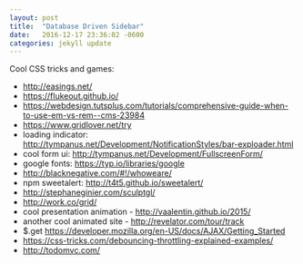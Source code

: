```yaml
---
layout: post
title:  "Database Driven Sidebar"
date:   2016-12-17 23:36:02 -0600
categories: jekyll update
---
```


Cool CSS tricks and games: 

- http://easings.net/
- https://flukeout.github.io/
- https://webdesign.tutsplus.com/tutorials/comprehensive-guide-when-to-use-em-vs-rem--cms-23984
- https://www.gridlover.net/try
- loading indicator: http://tympanus.net/Development/NotificationStyles/bar-exploader.html
- cool form ui: http://tympanus.net/Development/FullscreenForm/
- google fonts: https://typ.io/libraries/google
- http://blacknegative.com/#!/whoweare/
- npm sweetalert: http://t4t5.github.io/sweetalert/
- http://stephaneginier.com/sculptgl/
- http://work.co/grid/
- cool presentation animation - http://vaalentin.github.io/2015/
- another cool animated site - http://revelator.com/tour/track
- $.get https://developer.mozilla.org/en-US/docs/AJAX/Getting_Started
- https://css-tricks.com/debouncing-throttling-explained-examples/
- http://todomvc.com/


